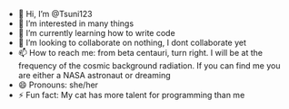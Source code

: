 - 👋 Hi, I’m @Tsuni123
- 👀 I’m interested in many things
- 🌱 I’m currently learning how to write code
- 💞️ I’m looking to collaborate on nothing, I dont collaborate yet
- 📫 How to reach me: from beta centauri, turn right. I will be at the frequency of the cosmic background radiation. If you can find me you are either a NASA astronaut or dreaming
- 😄 Pronouns: she/her
- ⚡ Fun fact: My cat has more talent for programming than me

<!---
Tsuni123/Tsuni123 is a ✨ special ✨ repository because its `README.md` (this file) appears on your GitHub profile.
You can click the Preview link to take a look at your changes.
--->
